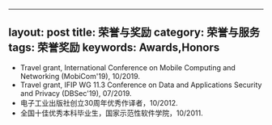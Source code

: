 
---
layout: post
title: 荣誉与奖励
category: 荣誉与服务
tags: 荣誉奖励
keywords: Awards,Honors
---

- Travel grant, International Conference on Mobile Computing and Networking (MobiCom'19), 10/2019.
-	Travel grant, IFIP WG 11.3 Conference on Data and Applications Security and Privacy (DBSec'19), 07/2019.
-	电子工业出版社创立30周年优秀作译者，10/2012.
-	全国十佳优秀本科毕业生，国家示范性软件学院，10/2011.
